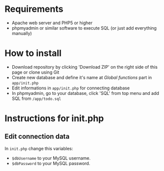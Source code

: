 # Requirements

- Apache web server and PHP5 or higher
- phpmyadmin or similar software to execute SQL (or just add everything manually)

# How to install

- Download repository by clicking 'Download ZIP' on the right side of this page or clone using Git
- Create new database and define it's name at *Global functions* part in `app/init.php`
- Edit informations in `app/init.php` for connecting database
- In phpmyadmin, go to your database, click 'SQL' from top menu and add SQL from `/app/todo.sql`

# Instructions for init.php

## Edit connection data

In `init.php` change this variables:

- `$dbUsername` to your MySQL username.
- `$dbPassword` to your MySQL password.
